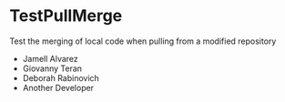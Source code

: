 # TestPullMerge
Test the merging of local code when pulling from a modified repository
* Jamell Alvarez
* Giovanny Teran
* Deborah Rabinovich
* Another Developer
